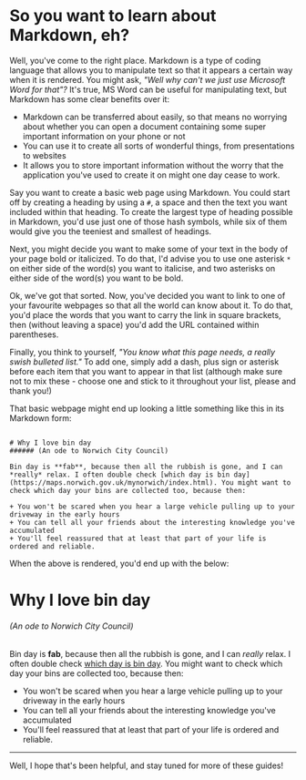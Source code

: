 # So you want to learn about Markdown, eh?

Well, you've come to the right place. Markdown is a type of coding language that allows you to manipulate text so that it appears a certain way when it is rendered. You might ask, *"Well why can't we just use Microsoft Word for that"?* It's true, MS Word can be useful for manipulating text, but Markdown has some clear benefits over it:

- Markdown can be transferred about easily, so that means no worrying about whether you can open a document containing some super important information on your phone or not
- You can use it to create all sorts of wonderful things, from presentations to websites
- It allows you to store important information without the worry that the application you've used to create it on might one day cease to work.

Say you want to create a basic web page using Markdown. You could start off by creating a heading by using a `#`, a space and then the text you want included within that heading. To create the largest type of heading possible in Markdown, you'd use just one of those hash symbols, while six of them would give you the teeniest and smallest of headings.

Next, you might decide you want to make some of your text in the body of your page bold or italicized. To do that, I'd advise you to use one asterisk `*` on either side of the word(s) you want to italicise, and two asterisks on either side of the word(s) you want to be bold.

Ok, we've got that sorted. Now, you've decided you want to link to one of your favourite webpages so that all the world can know about it. To do that, you'd place the words that you want to carry the link in square brackets, then (without leaving a space) you'd add the URL contained within parentheses.

Finally, you think to yourself, *"You know what this page needs, a really swish bulleted list."* To add one, simply add a dash, plus sign or asterisk before each item that you want to appear in that list (although make sure not to mix these - choose one and stick to it throughout your list, please and thank you!)

That basic webpage might end up looking a little something like this in its Markdown form:

```

# Why I love bin day
###### (An ode to Norwich City Council)

Bin day is **fab**, because then all the rubbish is gone, and I can *really* relax. I often double check [which day is bin day](https://maps.norwich.gov.uk/mynorwich/index.html). You might want to check which day your bins are collected too, because then:

+ You won't be scared when you hear a large vehicle pulling up to your driveway in the early hours
+ You can tell all your friends about the interesting knowledge you've accumulated
+ You'll feel reassured that at least that part of your life is ordered and reliable.

```

When the above is rendered, you'd end up with the below:

# Why I love bin day
###### (An ode to Norwich City Council)

Bin day is **fab**, because then all the rubbish is gone, and I can *really* relax. I often double check [which day is bin day](https://maps.norwich.gov.uk/mynorwich/index.html). You might want to check which day your bins are collected too, because then:

+ You won't be scared when you hear a large vehicle pulling up to your driveway in the early hours
+ You can tell all your friends about the interesting knowledge you've accumulated
+ You'll feel reassured that at least that part of your life is ordered and reliable.

--------------------------------------------------------------------------------------------------------------------------------------------------------------------

Well, I hope that's been helpful, and stay tuned for more of these guides!
